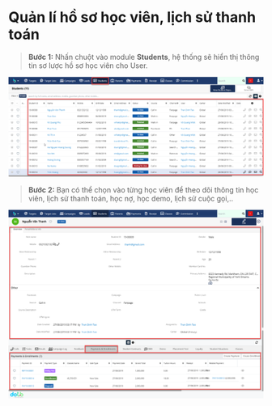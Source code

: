 # Quản lí hồ sơ học viên, lịch sử thanh toán

> **Bước 1:** Nhấn chuột vào module **Students**, hệ thống sẽ hiển thị thông tin sơ lược hồ sơ học viên cho User.

![](../../.gitbook/assets/hsHV1.png)

> **Bước 2:** Bạn có thể chọn vào từng học viên để theo dõi thông tin học viên, lịch sử thanh toán, học nợ, học demo, lịch sử cuộc gọi,..

![](../../.gitbook/assets/hsHV2.png)
